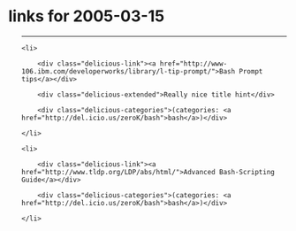 # links for 2005-03-15

<ul class="delicious">

-------------------------------

	<li>

		<div class="delicious-link"><a href="http://www-106.ibm.com/developerworks/library/l-tip-prompt/">Bash Prompt tips</a></div>

		<div class="delicious-extended">Really nice title hint</div>

		<div class="delicious-categories">(categories: <a href="http://del.icio.us/zeroK/bash">bash</a>)</div>

	</li>

	<li>

		<div class="delicious-link"><a href="http://www.tldp.org/LDP/abs/html/">Advanced Bash-Scripting Guide</a></div>

		<div class="delicious-categories">(categories: <a href="http://del.icio.us/zeroK/bash">bash</a>)</div>

	</li>

</ul>